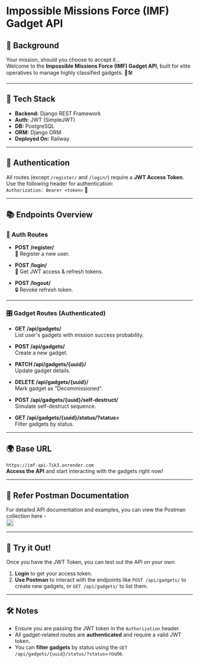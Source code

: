 # Impossible Missions Force (IMF) Gadget API

## 🎯 Background
Your mission, should you choose to accept it…  
Welcome to the **Impossible Missions Force (IMF) Gadget API**, built for elite operatives to manage highly classified gadgets. 💼🛠️

---

## 🔧 Tech Stack
- **Backend:** Django REST Framework 
- **Auth:** JWT (SimpleJWT) 
- **DB:** PostgreSQL 
- **ORM:** Django ORM 
- **Deployed On:** Railway 

---

## 🔐 Authentication
All routes (except `/register/` and `/login/`) require a **JWT Access Token**.  
Use the following header for authentication:  
`Authorization: Bearer <token>` 🔑

---

## 📚 Endpoints Overview

### 👤 Auth Routes
- **POST /register/**  
  🔑 Register a new user.
  
- **POST /login/**  
  🚪 Get JWT access & refresh tokens.
  
- **POST /logout/**  
  🔒 Revoke refresh token.

---

### 🎛️ Gadget Routes (Authenticated)
- **GET /api/gadgets/**  
     List user's gadgets with mission success probability.

- **POST /api/gadgets/**  
     Create a new gadget.

- **PATCH /api/gadgets/{uuid}/**  
     Update gadget details.

- **DELETE /api/gadgets/{uuid}/**  
     Mark gadget as "Decommissioned".

- **POST /api/gadgets/{uuid}/self-destruct/**  
     Simulate self-destruct sequence.

- **GET /api/gadgets/{uuid}/status/?status=**  
     Filter gadgets by status.

---

## 🌍 Base URL
`https://imf-api-7ik3.onrender.com`  
   **Access the API** and start interacting with the gadgets right now!

---

## 📑 Refer Postman Documentation
For detailed API documentation and examples, you can view the Postman collection here -   
<a href="https://documenter.getpostman.com/view/37555239/2sB2cd4xoq#e5719b4f-ac99-4473-9091-53e8b0f9fea0">
    <img src="https://i.postimg.cc/L4kmQ1yF/postman-248x256.png" width="20" height="20">
</a>

---


## 📲 Try it Out!
Once you have the JWT Token, you can test out the API on your own:

1. **Login** to get your access token.
2. **Use Postman** to interact with the endpoints like `POST /api/gadgets/` to create new gadgets, or `GET /api/gadgets/` to list them. 

---

## 🛠️ Notes
- Ensure you are passing the JWT token in the `Authorization` header.
- All gadget-related routes are **authenticated** and require a valid JWT token.
- You can **filter gadgets** by status using the `GET /api/gadgets/{uuid}/status/?status=` route.
